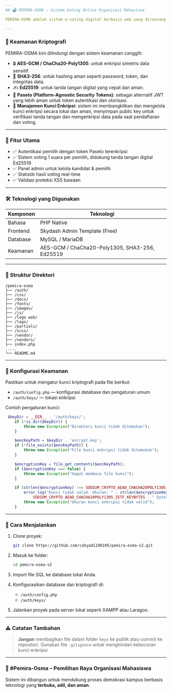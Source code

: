 ```yaml
---
## 🗳️ PEMIRA-OSMA – Sistem Voting Online Organisasi Mahasiswa

PEMIRA-OSMA adalah sistem e-voting digital berbasis web yang dirancang untuk mendukung pemilihan ketua organisasi mahasiswa secara aman, transparan, dan efisien. Sistem ini kini telah diperkuat dengan algoritma kriptografi modern untuk mencegah serangan seperti SQL Injection, XSS, replay attack, dan pemalsuan identitas.

---
```


### 🔐 Keamanan Kriptografi

PEMIRA-OSMA kini dilindungi dengan sistem keamanan canggih:

* 🔒 **AES-GCM / ChaCha20-Poly1305**: untuk enkripsi simetris data sensitif.
* 🧾 **SHA3-256**: untuk hashing aman seperti password, token, dan integritas data.
* ✍️ **Ed25519**: untuk tanda tangan digital yang cepat dan aman.
* 🪪 **Paseto (Platform-Agnostic Security Tokens)**: sebagai alternatif JWT yang lebih aman untuk token autentikasi dan otorisasi.
* 🔑 **Manajemen Kunci Enkripsi**: sistem ini membangkitkan dan mengelola kunci enkripsi secara lokal dan aman, menyimpan public key untuk verifikasi tanda tangan dan mengenkripsi data pada saat pendaftaran dan voting.

---

### 📌 Fitur Utama

* ✅ Autentikasi pemilih dengan token Paseto terenkripsi
* ✅ Sistem voting 1 suara per pemilih, didukung tanda tangan digital Ed25519
* ✅ Panel admin untuk kelola kandidat & pemilih
* ✅ Statistik hasil voting real-time
* ✅ Validasi proteksi XSS bawaan

---

### 🛠️ Teknologi yang Digunakan

| Komponen | Teknologi|
| -------- | ------------------------------------------------------------------ |
| Bahasa   | PHP Native|
| Frontend | Skydash Admin Template (Free) |
| Database | MySQL / MariaDB |
| Keamanan | AES-GCM / ChaCha20-Poly1305, SHA3-256, Ed25519|

---

### 🧱 Struktur Direktori

```
/pemira-osma 
├── /auth/  
├── /css/            
├── /docs/            
├── /fonts/      
├── /images/           
├── /js/
├── /logo web/       
├── /logs/
├── /partials/
├── /scss/
├── /vendor/
├── /vendors/        
├── index.php
.....         
└── README.md
```

---

### 🔧 Konfigurasi Keamanan

Pastikan untuk mengatur kunci kriptografi pada file berikut:

* `/auth/config.php` — konfigurasi database dan pengaturan umum
* `/auth/keys/` — lokasi enkripsi

Contoh pengaturan kunci:

```php
 $keyDir = __DIR__ . '/auth/keys/';
    if (!is_dir($keyDir)) {
        throw new Exception("Direktori kunci tidak ditemukan");
    }

    $encKeyPath = $keyDir . 'encrypt.key';
    if (!file_exists($encKeyPath)) {
        throw new Exception("File kunci enkripsi tidak ditemukan");
    }

    $encryptionKey = file_get_contents($encKeyPath);
    if ($encryptionKey === false) {
        throw new Exception("Gagal membaca file kunci");
    }

    if (strlen($encryptionKey) !== SODIUM_CRYPTO_AEAD_CHACHA20POLY1305_IETF_KEYBYTES) {
        error_log("Kunci tidak valid. Ukuran: " . strlen($encryptionKey) . " byte, Harus: " .
            SODIUM_CRYPTO_AEAD_CHACHA20POLY1305_IETF_KEYBYTES . " byte");
        throw new Exception("Ukuran kunci enkripsi tidak valid");
    }
```

---

### 🚀 Cara Menjalankan

1. Clone proyek:

   ```bash
   git clone https://github.com/cahyadi240105/pemira-osma-v2.git
   ```

2. Masuk ke folder:

   ```bash
   cd pemira-osma-v2
   ```

3. Import file SQL ke database lokal Anda.

4. Konfigurasikan database dan kriptografi di:

   * `/auth/config.php`
   * `/auth/keys/` 

5. Jalankan proyek pada server lokal seperti XAMPP atau Laragon.

---

### ⚠️ Catatan Tambahan

> **Jangan** membagikan file dalam folder `keys` ke publik atau commit ke repositori. Gunakan file `.gitignore` untuk menghindari kebocoran kunci enkripsi.

---

### 📣 #Pemira-Osma – Pemilihan Raya Organisasi Mahasiswa

Sistem ini dibangun untuk mendukung proses demokrasi kampus berbasis teknologi yang **terbuka, adil, dan aman**.
